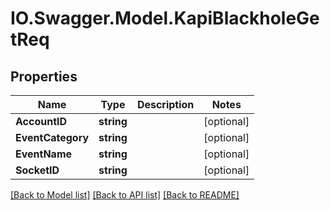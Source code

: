 # IO.Swagger.Model.KapiBlackholeGetReq
## Properties

Name | Type | Description | Notes
------------ | ------------- | ------------- | -------------
**AccountID** | **string** |  | [optional] 
**EventCategory** | **string** |  | [optional] 
**EventName** | **string** |  | [optional] 
**SocketID** | **string** |  | [optional] 

[[Back to Model list]](../README.md#documentation-for-models) [[Back to API list]](../README.md#documentation-for-api-endpoints) [[Back to README]](../README.md)

